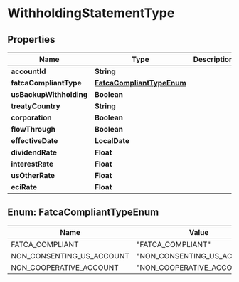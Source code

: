 

# WithholdingStatementType


## Properties

| Name | Type | Description | Notes |
|------------ | ------------- | ------------- | -------------|
|**accountId** | **String** |  |  [optional] |
|**fatcaCompliantType** | [**FatcaCompliantTypeEnum**](#FatcaCompliantTypeEnum) |  |  [optional] |
|**usBackupWithholding** | **Boolean** |  |  [optional] |
|**treatyCountry** | **String** |  |  [optional] |
|**corporation** | **Boolean** |  |  [optional] |
|**flowThrough** | **Boolean** |  |  [optional] |
|**effectiveDate** | **LocalDate** |  |  [optional] |
|**dividendRate** | **Float** |  |  [optional] |
|**interestRate** | **Float** |  |  [optional] |
|**usOtherRate** | **Float** |  |  [optional] |
|**eciRate** | **Float** |  |  [optional] |



## Enum: FatcaCompliantTypeEnum

| Name | Value |
|---- | -----|
| FATCA_COMPLIANT | &quot;FATCA_COMPLIANT&quot; |
| NON_CONSENTING_US_ACCOUNT | &quot;NON_CONSENTING_US_ACCOUNT&quot; |
| NON_COOPERATIVE_ACCOUNT | &quot;NON_COOPERATIVE_ACCOUNT&quot; |



